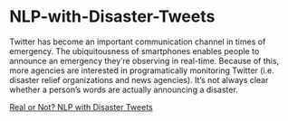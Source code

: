 # NLP-with-Disaster-Tweets

Twitter has become an important communication channel in times of emergency.
The ubiquitousness of smartphones enables people to announce an emergency they’re observing in real-time. Because of this, more agencies are interested in programatically monitoring Twitter (i.e. disaster relief organizations and news agencies). It’s not always clear whether a person’s words are actually announcing a disaster. 

[Real or Not? NLP with Disaster Tweets](https://www.kaggle.com/c/nlp-getting-started/overview) 
